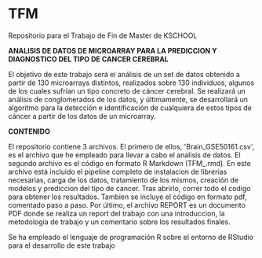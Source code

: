 # TFM
Repositorio para el Trabajo de Fin de Master de KSCHOOL

__ANALISIS DE DATOS DE MICROARRAY PARA LA PREDICCION Y DIAGNOSTICO DEL TIPO DE CANCER CEREBRAL__

El objetivo de este trabajo será el análisis de un set de datos obtenido a partir de 130 microarrays distintos, realizados sobre 130 individuos, algunos de los cuales sufrían un tipo concreto de cáncer cerebral. Se realizará un análisis de conglomerados de los datos, y últimamente, se desarrollará un algoritmo para la detección e identificación de cualquiera de estos tipos de cáncer a partir de los datos de un microarray.

__CONTENIDO__

El repositorio contiene 3 archivos. El primero de ellos, 'Brain_GSE50161.csv', es el archivo que he empleado para llevar a cabo el analisis de datos.
El segundo archivo es el código en formato R Markdown (TFM_.rmd). En este archivo está incluido el pipeline completo de instalacion de librerias necesarias, carga de los datos, tratamiento de los mismos, creación de modelos y prediccion del tipo de cancer. Tras abrirlo, correr todo el codigo para obtener los resultados. Tambien se incluye el código en formato pdf, comentado paso a paso. Por último, el archivo REPORT es un documento PDF donde se realiza un report del trabajo con una introduccion, la metodologia de trabajo y un comentario sobre los resultados finales.

Se ha empleado el lenguaje de programación R sobre el entorno de RStudio para el desarrollo de este trabajo
